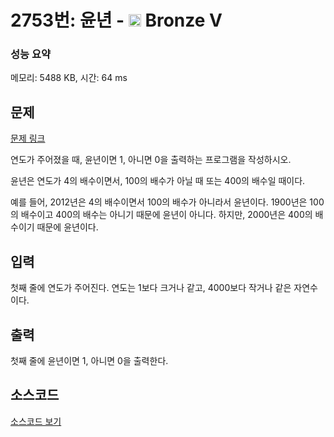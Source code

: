 # 2753번: 윤년 - <img src="https://static.solved.ac/tier_small/1.svg" style="height:20px" /> Bronze V

<!-- performance -->
### 성능 요약
메모리: 5488 KB, 시간: 64 ms
<!-- end -->

## 문제

[문제 링크](https://boj.kr/2753)


<p>연도가 주어졌을 때, 윤년이면 1, 아니면 0을 출력하는 프로그램을 작성하시오.</p>

<p>윤년은 연도가 4의 배수이면서, 100의 배수가 아닐 때 또는 400의 배수일 때이다.</p>

<p>예를 들어, 2012년은 4의 배수이면서 100의 배수가 아니라서 윤년이다. 1900년은 100의 배수이고 400의 배수는 아니기 때문에 윤년이 아니다.&nbsp;하지만, 2000년은 400의 배수이기 때문에 윤년이다.</p>



## 입력


<p>첫째 줄에 연도가 주어진다. 연도는 1보다 크거나 같고, 4000보다 작거나 같은 자연수이다.</p>



## 출력


<p>첫째 줄에 윤년이면 1, 아니면 0을 출력한다.</p>



## 소스코드

[소스코드 보기](윤년.cs)